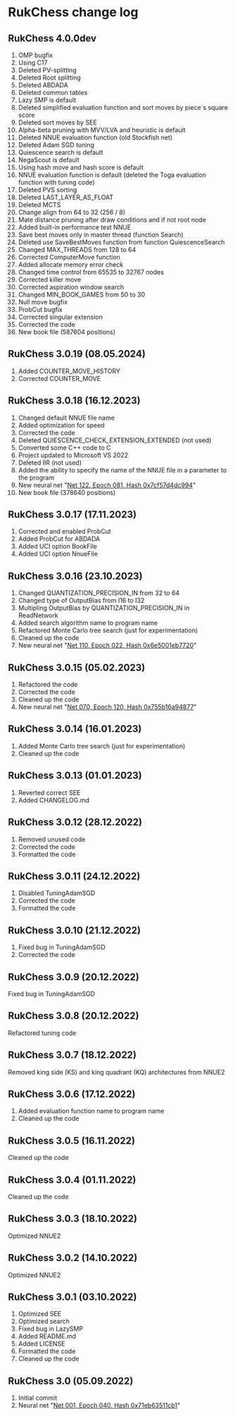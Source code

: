 # RukChess change log

## RukChess 4.0.0dev

1. OMP bugfix
2. Using C17
3. Deleted PV-splitting
4. Deleted Root splitting
5. Deleted ABDADA
6. Deleted common tables
7. Lazy SMP is default
8. Deleted simplified evaluation function and sort moves by piece`s square score
9. Deleted sort moves by SEE
10. Alpha-beta pruning with MVV/LVA and heuristic is default
11. Deleted NNUE evaluation function (old Stockfish net)
12. Deleted Adam SGD tuning
13. Quiescence search is default
14. NegaScout is default
15. Using hash move and hash score is default
16. NNUE evaluation function is default (deleted the Toga evaluation function with tuning code)
17. Deleted PVS sorting
18. Deleted LAST_LAYER_AS_FLOAT
19. Deleted MCTS
20. Change align from 64 to 32 (256 / 8)
21. Mate distance pruning after draw conditions and if not root node
22. Added built-in performance test NNUE
23. Save best moves only in master thread (function Search)
24. Deleted use SaveBestMoves function from function QuiescenceSearch
25. Changed MAX_THREADS from 128 to 64
26. Corrected ComputerMove function
27. Added allocate memory error check
28. Changed time control from 65535 to 32767 nodes
29. Corrected killer move
30. Corrected aspiration window search
31. Changed MIN_BOOK_GAMES from 50 to 30
32. Null move bugfix
33. ProbCut bugfix
34. Corrected singular extension
35. Corrected the code
36. New book file (587604 positions)

## RukChess 3.0.19 (08.05.2024)

1. Added COUNTER_MOVE_HISTORY
2. Corrected COUNTER_MOVE

## RukChess 3.0.18 (16.12.2023)

1. Changed default NNUE file name
2. Added optimization for speed
3. Corrected the code
4. Deleted QUIESCENCE_CHECK_EXTENSION_EXTENDED (not used)
5. Converted some C++ code to C
6. Project updated to Microsoft VS 2022
7. Deleted IIR (not used)
8. Added the ability to specify the name of the NNUE file in a parameter to the program
9. New neural net "[Net 122, Epoch 081, Hash 0x7cf57d4dc994](https://github.com/Ilya-Ruk/RukChessNets/blob/master/Nets%20122/rukchess_081.nnue)"
10. New book file (378640 positions)

## RukChess 3.0.17 (17.11.2023)

1. Corrected and enabled ProbCut
2. Added ProbCut for ABDADA
3. Added UCI option BookFile
4. Added UCI option NnueFile

## RukChess 3.0.16 (23.10.2023)

1. Changed QUANTIZATION_PRECISION_IN from 32 to 64
2. Changed type of OutputBias from I16 to I32
3. Multipling OutputBias by QUANTIZATION_PRECISION_IN in ReadNetwork
4. Added search algorithm name to program name
5. Refactored Monte Carlo tree search (just for experimentation)
6. Cleaned up the code
7. New neural net "[Net 110, Epoch 022, Hash 0x6e5001eb7720](https://github.com/Ilya-Ruk/RukChessNets/blob/master/Nets%20110/rukchess_022.nnue)"

## RukChess 3.0.15 (05.02.2023)

1. Refactored the code
2. Corrected the code
3. Cleaned up the code
4. New neural net "[Net 070, Epoch 120, Hash 0x755b16a94877](https://github.com/Ilya-Ruk/RukChessNets/blob/master/Nets%20070/rukchess_120.nnue)"

## RukChess 3.0.14 (16.01.2023)

1. Added Monte Carlo tree search (just for experimentation)
2. Cleaned up the code

## RukChess 3.0.13 (01.01.2023)

1. Reverted correct SEE
2. Added CHANGELOG.md

## RukChess 3.0.12 (28.12.2022)

1. Removed unused code
2. Corrected the code
3. Formatted the code

## RukChess 3.0.11 (24.12.2022)

1. Disabled TuningAdamSGD
2. Corrected the code
3. Formatted the code

## RukChess 3.0.10 (21.12.2022)

1. Fixed bug in TuningAdamSGD
2. Corrected the code

## RukChess 3.0.9 (20.12.2022)

Fixed bug in TuningAdamSGD

## RukChess 3.0.8 (20.12.2022)

Refactored tuning code

## RukChess 3.0.7 (18.12.2022)

Removed king side (KS) and king quadrant (KQ) architectures from NNUE2

## RukChess 3.0.6 (17.12.2022)

1. Added evaluation function name to program name
2. Cleaned up the code

## RukChess 3.0.5 (16.11.2022)

Cleaned up the code

## RukChess 3.0.4 (01.11.2022)

Cleaned up the code

## RukChess 3.0.3 (18.10.2022)

Optimized NNUE2

## RukChess 3.0.2 (14.10.2022)

Optimized NNUE2

## RukChess 3.0.1 (03.10.2022)

1. Optimized SEE
2. Optimized search
3. Fixed bug in LazySMP
4. Added README.md
5. Added LICENSE
6. Formatted the code
7. Cleaned up the code

## RukChess 3.0 (05.09.2022)

1. Initial commit
2. Neural net "[Net 001, Epoch 040, Hash 0x71eb63511cb1](https://github.com/Ilya-Ruk/RukChessNets/blob/master/Nets%20001/rukchess_040.nnue)"
